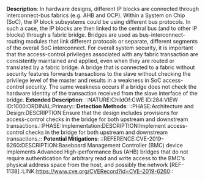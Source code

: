 **Description**: In hardware designs, different IP blocks are connected through interconnect-bus fabrics (e.g. AHB and OCP). Within a System on Chip (SoC), the IP block subsystems could be using different bus protocols. In such a case, the IP blocks are then linked to the central bus (and to other IP blocks) through a fabric bridge. Bridges are used as bus-interconnect-routing modules that link different protocols or separate, different segments of the overall SoC interconnect. For overall system security, it is important that the access-control privileges associated with any fabric transaction are consistently maintained and applied, even when they are routed or translated by a fabric bridge. A bridge that is connected to a fabric without security features forwards transactions to the slave without checking the privilege level of the master and results in a weakness in SoC access-control security. The same weakness occurs if a bridge does not check the hardware identity of the transaction received from the slave interface of the bridge.
**Extended Description**: ::NATURE:ChildOf:CWE ID:284:VIEW ID:1000:ORDINAL:Primary::
**Detection Methods**: ::PHASE:Architecture and Design:DESCRIPTION:Ensure that the design includes provisions for access-control checks in the bridge for both upstream and downstream transactions.::PHASE:Implementation:DESCRIPTION:Implement access-control checks in the bridge for both upstream and downstream transactions.::
**Potential Mitigations**: ::REFERENCE:CVE-2019-6260:DESCRIPTION:Baseboard Management Controller (BMC) device implements Advanced High-performance Bus (AHB) bridges that do not require authentication for arbitrary read and write access to the BMC's physical address space from the host, and possibly the network [REF-1138].:LINK:https://www.cve.org/CVERecord?id=CVE-2019-6260::